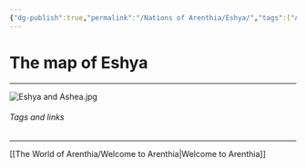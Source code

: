 ```yaml
---
{"dg-publish":true,"permalink":"/Nations of Arenthia/Eshya/","tags":["Arenthia","Eshya"]}
---
```


# The map of Eshya
---
![Eshya and Ashea.jpg](/img/user/z%20Images/Eshya%20and%20Ashea.jpg)



###### Tags and links
---
[[The World of Arenthia/Welcome to Arenthia\|Welcome to Arenthia]]